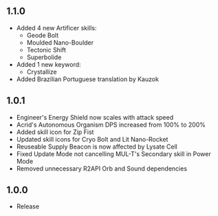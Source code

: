 ﻿## 1.1.0
* Added 4 new Artificer skills:
	* Geode Bolt
	* Moulded Nano-Boulder
	* Tectonic Shift
	* Superbolide
* Added 1 new keyword:
	* Crystallize
* Added Brazilian Portuguese translation by Kauzok
## 1.0.1
* Engineer's Energy Shield now scales with attack speed
* Acrid's Autonomous Organism DPS increased from 100% to 200%
* Added skill icon for Zip Fist
* Updated skill icons for Cryo Bolt and Lit Nano-Rocket
* Reuseable Supply Beacon is now affected by Lysate Cell
* Fixed Update Mode not cancelling MUL-T's Secondary skill in Power Mode
* Removed unnecessary R2API Orb and Sound dependencies
## 1.0.0
* Release
